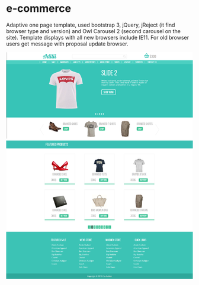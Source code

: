 # e-commerce
Adaptive one page template, used bootstrap 3, jQuery, jReject (it find browser type and version) and Owl Carousel 2 (second carousel on the site). Template displays with all new browsers include IE11. For old browser users get message with proposal update browser.

![Screenshot](/images/screenshot.png?raw=true)
